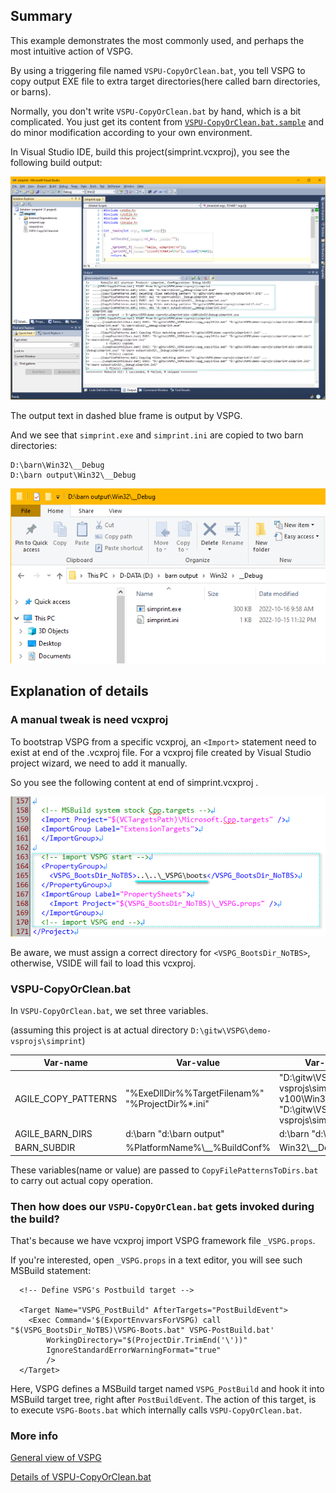 ## Summary

This example demonstrates the most commonly used, and perhaps the most intuitive action of VSPG.

By using a triggering file named `VSPU-CopyOrClean.bat`, you tell VSPG to copy output EXE file
to extra target directories(here called barn directories, or barns).

Normally, you don't write `VSPU-CopyOrClean.bat` by hand, which is a bit complicated. 
You just get its content from [`VSPU-CopyOrClean.bat.sample`](../../_VSPG/samples/VSPU-CopyOrClean.bat.sample) 
and do minor modification according to your own environment.

In Visual Studio IDE, build this project(simprint.vcxproj), you see the following build output:

![VS2010 VSIDE build output](doc/vs2010-build-output.png)

The output text in dashed blue frame is output by VSPG.

And we see that `simprint.exe` and `simprint.ini` are copied to two barn directories:

```
D:\barn\Win32\__Debug
D:\barn output\Win32\__Debug
```

![barn-output-folder.png](doc/barn-output-folder.png)

## Explanation of details

### A manual tweak is need vcxproj 

To bootstrap VSPG from a specific vcxproj, an `<Import>` statement need to exist at end of the .vcxproj file. For a vcxproj file created by Visual Studio project wizard, we need to add it manually.

So you see the following content at end of simprint.vcxproj .

![vcxproj-bootstrap-vspg.png](doc/vcxproj-bootstrap-vspg.png)

Be aware, we must assign a correct directory for `<VSPG_BootsDir_NoTBS>`, otherwise, VSIDE will fail to load this vcxproj.

### VSPU-CopyOrClean.bat

In `VSPU-CopyOrClean.bat`, we set three variables.

(assuming this project is at actual directory `D:\gitw\VSPG\demo-vsprojs\simprint`)

| Var-name | Var-value | Var-value expanded |
| -------- | --------- | ------------------ |
| AGILE_COPY_PATTERNS | "%ExeDllDir%\%TargetFilenam%" "%ProjectDir%\*.ini" | "D:\gitw\VSPG\demo-vsprojs\simprint\bin-v100\Win32\Debug\simprint.exe" "D:\gitw\VSPG\demo-vsprojs\simprint\*.ini" |
|  AGILE_BARN_DIRS | d:\barn "d:\barn output" | d:\barn "d:\barn output" |
| BARN_SUBDIR | %PlatformName%\\__%BuildConf% | Win32\\__Debug |

These variables(name or value) are passed to `CopyFilePatternsToDirs.bat` to carry out actual copy operation.

### Then how does our `VSPU-CopyOrClean.bat` gets invoked during the build?

That's because we have vcxproj import VSPG framework file `_VSPG.props`.

If you're interested, open `_VSPG.props` in a text editor, you will see such MSBuild statement:

```
  <!-- Define VSPG's Postbuild target -->

  <Target Name="VSPG_PostBuild" AfterTargets="PostBuildEvent">
    <Exec Command='$(ExportEnvvarsForVSPG) call "$(VSPG_BootsDir_NoTBS)\VSPG-Boots.bat" VSPG-PostBuild.bat'
    	WorkingDirectory="$(ProjectDir.TrimEnd('\'))"
    	IgnoreStandardErrorWarningFormat="true" 
    	/>
  </Target>
```

Here, VSPG defines a MSBuild target named `VSPG_PostBuild` and hook it into MSBuild target tree, right after `PostBuildEvent`. The action of this target, is to execute `VSPG-Boots.bat` which internally calls `VSPU-CopyOrClean.bat`.

### More info

[General view of VSPG](../../_VSPG/VSPG-how-to-use.md)

[Details of VSPU-CopyOrClean.bat](../../_VSPG/samples/VSPU-CopyOrClean.bat.md)

